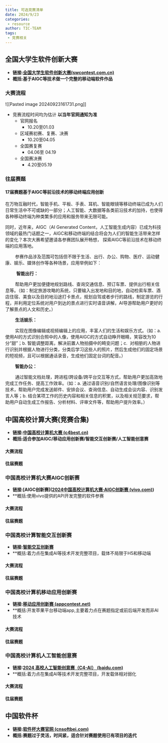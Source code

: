 ```yaml
---
title: 可选竞赛清单
date: 2024/9/23
categories:
 - resource
author: TIC-TEAM
tags:
 - 竞赛相关
---
```


## 全国大学生软件创新大赛

- **链接:[全国大学生软件创新大赛(swcontest.com.cn)](https://www.swcontest.com.cn/index)**
- **概括:基于AIGC等技术做一个完整的移动端软件作品**

### 大赛流程

![[Pasted image 20240923161731.png]]

- 竞赛流程时间均为估计 **以当年官网通知为准**
	- 官网报名
		- 10.20至01.03
	- 区域赛初赛、复赛、决赛
		- 10.20至04.05
	- 全国赛复赛
		- 04.06至 04.19
	- 全国赛决赛
		- 4.20至05.19

### 往届赛题

#### 17届赛题**基于AIGC等前沿技术的移动终端应用创新**

在万物互融时代，智能手机、平板、手表、耳机、智能眼镜等移动终端已成为人们日常生活中不可或缺的一部分；人工智能、大数据等各类前沿技术的加持，也使得各种移动终端为种类繁多的应用和服务带来无限可能。 

同时，近年来，AIGC（AI Generated Content，人工智能生成内容）已成为科技领域的最热门话题之一，AIGC和移动终端的结合将会为人们的智能生活带来怎样的变化？本次大赛希望邀请各参赛团队展开畅想， 探索AIGC等前沿技术在移动终端的应用落地。 

        参赛作品涉及范围可包括但不限于生活、出行、办公、购物、医疗、运动健康、娱乐、媒体创作等各种场景，应用举例如下：

         **智能出行：**

        帮助用户更加便捷地规划路线、查询交通信息、预订车票、提供出行相关信息等。（如：制定旅游攻略的系统，只要输入出发地和目的地，自动检索车票、酒店住宿、美食以及目的地沿途打卡景点，规划自驾或者步行的路线，制定游览的行程，并利用定位系统对用户到达的景点进行实时语音讲解，AI导游帮助用户更好的了解景点的人文和历史。） 

        **生活娱乐：**

        实现在图像编辑或视频编辑上的应用，丰富人们的生活和娱乐方式。（如：a. 使用AI的方式识别合照中的人像，使用AIGC的方式自动睁开眼睛，笑容改为10分“甜”；b. 智能调整距离，解决前置人物拍摄中的畸变问题；c.  对相册的人物进行识别并根据人物进行分类，分类后学习这些人的照片，然后生成他们的固定场景的短视频，且可以根据通话录音，生成他们固定台词的配音。） 

        **智能办公：**

        通过智能文档处理，跨进程/跨设备/跨平台交互等方式，帮助用户更加高效地完成工作任务、提高工作效率。（如：a. 通过语音识别/自然语言处理/图像识别等技术，帮助用户完成发送邮件、安排会议、查询信息、自动生成会议内容、识别发言人等；b. 结合某项工作的历史内容和相关信息的积累，以及相关规范要求，帮助用户自动生成工作报告、分析材料、评审文件等，帮助用户提升效率。） 


## 中国高校计算大赛(竞赛合集)

- **链接:[中国高校计算机大赛 (c4best.cn)](http://www.c4best.cn/)**
- **概括:适合参加AIGC/移动应用创新赛/智能交互创新赛/人工智能创意赛**

#### 大赛流程


#### 往届赛题



### 中国⾼校计算机⼤赛AIGC创新赛

- **链接:[AIGC创新赛]([2024中国高校计算机大赛·AIGC创新赛 (vivo.com)](https://aigc.vivo.com/?cid=w-2-baidu-sem-vivoaigc-hy-BD1005484#/home))**
- **概括:使用vivo提供的API开发完整的软件参赛

#### 大赛流程


#### 往届赛题


### 中国⾼校计算智能交互创新赛

- **链接:[智能交互创新赛](http://hci.oppo.com/)**
- **概括:着力点在集成AI等技术开发完整项目，载体不局限于H5和移动端

#### 大赛流程


#### 往届赛题


### 中国⾼校计算机移动应用创新赛

- **链接:[移动应用创新赛 (appcontest.net)](https://www.appcontest.net/)**
- **概括:开发苹果平台移动端app,主要着力点在赛题指定或前后端开发而非AI技术

#### 大赛流程


#### 往届赛题


### 中国⾼校计算机人工智能创意赛

- **链接:[2024 高校人工智能创意赛（C4-AI） (baidu.com)](http://aicontest.baidu.com/)**
- **概括:着力点在集成AI等技术开发完整项目，开发载体相对弱化

#### 大赛流程


#### 往届赛题


## 中国软件杯

- **链接:[软件杯大赛官网 (cnsoftbei.com)](https://www.cnsoftbei.com/)**
- **概括:赛题过于灵活，时间紧，适合针对赛题使用已有项目的迭代**